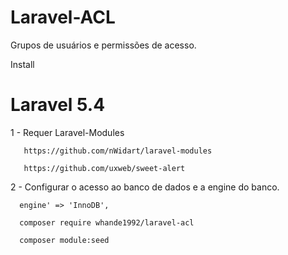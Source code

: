 # Laravel-ACL
Grupos de usuários e permissões de acesso.

Install

# Laravel 5.4

1 - Requer Laravel-Modules

       https://github.com/nWidart/laravel-modules

       https://github.com/uxweb/sweet-alert
  

2 - Configurar o acesso ao banco de dados e a engine do banco. 

      engine' => 'InnoDB',

      composer require whande1992/laravel-acl
  
      composer module:seed



